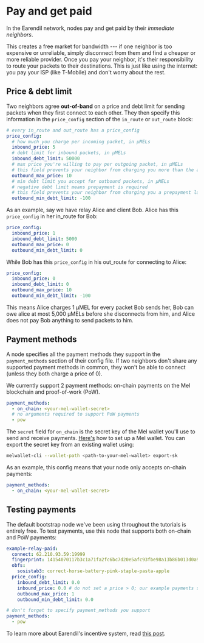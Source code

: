 # Pay and get paid

In the Earendil network, nodes pay and get paid by their _immediate neighbors_.

This creates a free market for bandwidth --- if one neighbor is too expensive or unreliable, simply disconnect from them and find a cheaper or more reliable provider. Once you pay your neighbor, it's their responsibility to route your packets to their destinations. This is just like using the internet: you pay your ISP (like T-Mobile) and don't worry about the rest.

## Price & debt limit

Two neighbors agree **out-of-band** on a price and debt limit for sending packets when they first connect to each other. They then specify this information in the `price_config` section of the `in_route` or `out_route` block:

```yaml
# every in_route and out_route has a price_config
price_config:
  # how much you charge per incoming packet, in µMELs
  inbound_price: 5
  # debt limit for inbound packets, in µMELs
  inbound_debt_limit: 50000
  # max price you're willing to pay per outgoing packet, in µMELs
  # this field prevents your neighbor from charging you more than the agreed amount
  outbound_max_price: 10
  # min debt limit you accept for outbound packets, in µMELs
  # negative debt limit means prepayment is required
  # this field prevents your neighbor from charging you a prepayment larger than the agreed amount
  outbound_min_debt_limit: -100
```

As an example, say we have relay Alice and client Bob. Alice has this `price_config` in her in_route for Bob:

```yaml
price_config:
  inbound_price: 1
  inbound_debt_limit: 5000
  outbound_max_price: 0
  outbound_min_debt_limit: 0
```

While Bob has this `price_config` in his out_route for connecting to Alice:

```yaml
price_config:
  inbound_price: 0
  inbound_debt_limit: 0
  outbound_max_price: 10
  outbound_min_debt_limit: -100
```

This means Alice charges 1 µMEL for every packet Bob sends her, Bob can owe alice at most 5,000 µMELs before she disconnects from him, and Alice does not pay Bob anything to send packets to him.

## Payment methods

A node specifies all the payment methods they support in the `payment_methods` section of their config file. If two neighbors don't share any supported payment methods in common, they won't be able to connect (unless they both charge a price of 0).

We currently support 2 payment methods: on-chain payments on the Mel blockchain and proof-of-work (PoW).

```yaml
payment_methods:
  - on_chain: <your-mel-wallet-secret>
  # no arguments required to support PoW payments
  - pow
```

The `secret` field for `on_chain` is the secret key of the Mel wallet you'll use to send and receive payments. [Here's](https://docs.melproject.org/developer-guides/using-wallets) how to set up a Mel wallet. You can export the secret key from an existing wallet using:

```bash
melwallet-cli --wallet-path <path-to-your-mel-wallet> export-sk
```

As an example, this config means that your node only accepts on-chain payments:

```yaml
payment_methods:
  - on_chain: <your-mel-wallet-secret>
```

## Testing payments

The default bootstrap node we've been using throughout the tutorials is entirely free. To test payments, use this node that supports both on-chain and PoW payments:

```yaml
example-relay-paid:
  connect: 62.210.93.59:19999
  fingerprint: 14154070117b3c1a71fa2fc6bc7d20e5afc93fbe98a13b86b013d0a91215f74f
  obfs:
    sosistab3: correct-horse-battery-pink-staple-pasta-apple
  price_config:
    inbound_debt_limit: 0.0
    inbound_price: 0.0 # do not set a price > 0; our example payments server will not pay!
    outbound_max_price: 1
    outbound_min_debt_limit: 0.0

# don't forget to specify payment_methods you support
payment_methods:
  - pow
```

To learn more about Earendil's incentive system, read [this post](https://nullchinchilla.me/2023/07/earendil-incentives/).
